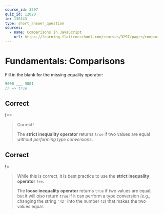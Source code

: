 ```yaml
---
course_id: 3297
quiz_id: 12020
id: 130143
type: short_answer_question
sources:
  - name: Comparisons in JavaScript
    url: https://learning.flatironschool.com/courses/3297/pages/comparisons-in-javascript?module_item_id=143558
---
```


# Fundamentals: Comparisons

Fill in the blank for the missing equality operator:

```javascript
9000 ___ 9001
// => true
```

## Correct

!==

> Correct!
>
> The **strict inequality operator** returns `true` if two values are equal
> _without performing type conversions_.

## Correct

!=

> While this is correct, it is best practice to use the **strict inequality
> operator** `!==`.
>
> The **loose inequality operator** returns `true` if two values are equal, but
> it will _also_ return `true` if it can perform a type conversion (e.g.,
> changing the string `'42'` into the number `42`) that makes the two values
> equal.
